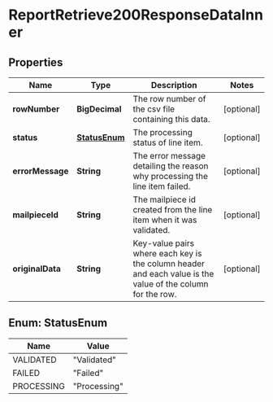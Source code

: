 

# ReportRetrieve200ResponseDataInner


## Properties

| Name | Type | Description | Notes |
|------------ | ------------- | ------------- | -------------|
|**rowNumber** | **BigDecimal** | The row number of the csv file containing this data. |  [optional] |
|**status** | [**StatusEnum**](#StatusEnum) | The processing status of line item. |  [optional] |
|**errorMessage** | **String** | The error message detailing the reason why processing the line item failed. |  [optional] |
|**mailpieceId** | **String** | The mailpiece id created from the line item when it was validated. |  [optional] |
|**originalData** | **String** | Key-value pairs where each key is the column header and each value is the value of the column for the row. |  [optional] |



## Enum: StatusEnum

| Name | Value |
|---- | -----|
| VALIDATED | &quot;Validated&quot; |
| FAILED | &quot;Failed&quot; |
| PROCESSING | &quot;Processing&quot; |



